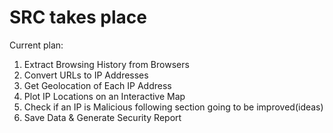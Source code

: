 # SRC takes place

Current plan:
1) Extract Browsing History from Browsers
2) Convert URLs to IP Addresses
3) Get Geolocation of Each IP Address
4) Plot IP Locations on an Interactive Map
5) Check if an IP is Malicious
   following section going to be improved(ideas)
6) Save Data & Generate Security Report
